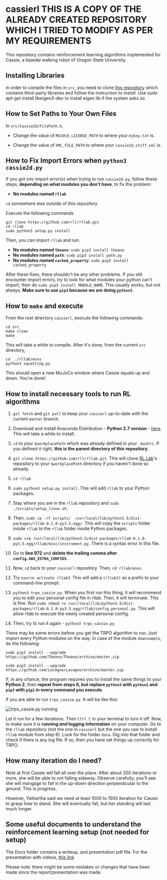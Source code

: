 # cassierl THIS IS A COPY OF THE ALREADY CREATED REPOSITORY WHICH I TRIED TO MODIFY AS PER MY REQUIREMENTS 

This repository contains reinforcement learning algorithms implemented for Cassie, a bipedal walking robot of Oregon State University.

## Installing Libraries

In order to compile the files in `src`, you need to clone [this repository](https://github.com/CassieRL/ThirdParty) which contains third-party libraries and follow the instruction to install.
Use sudo apt-get install libeigen3-dev  to install eigen lib if the system asks so


## How to Set Paths to Your Own Files

In `src/Cassie2d/FilePath.h`,

- Change the value of `MUJOCO_LICENSE_PATH` to where your `mjkey.txt` is.

- Change the value of `XML_FILE_PATH` to where your `cassie2d_stiff.xml` is.

## How to Fix Import Errors when `python3 cassie2d.py`

If you got into import error(s) when trying to run `cassie2d.py`, follow these steps, **depending on what modules you don't have**, to fix the problem:

- **No modules named `rllab`**

`cd` somewhere else outside of this repository

Execute the following commands

    git clone https://github.com/rll/rllab.git
    cd rllab
    sudo python3 setup.py install

Then, you can import `rllab` and run.

- **No modules named `theano`**: `sudo pip3 install theano`
- **No modules named `path`**: `sudo pip3 install path.py`
- **No modules named `cached_property`**: `sudo pip3 install cached_property`

After these fixes, there shouldn't be any other problems. If you still encounter import errors, try to look for what modules your python can't import, then do `sudo pip3 install MODULE_NAME`. This usually works, but not always. **Make sure to use `pip3` because we are doing `python3`**.

## How to `make` and execute

From the root directory `cassierl`, execute the following commands:

    cd src
    make clean
    make

This will take a while to compile. After it's done, from the current `src` directory,

    cd ../rllab/envs
    python3 squatting.py

This should open a new MuJoCo window where Cassie squats up and down. You're done!

## How to install necessary tools to run RL algorithms

1. `git fetch` and `git pull` to keep your `cassierl` up-to-date with the current `master` branch.

2. Download and install Anaconda Distribution - **Python 2.7 version** - [here](https://www.anaconda.com/download). This will take a while to install.

3. `cd` to your `$workplacePath` which was already defined in your `.bashrc`. If you defined it right, **this is the parent directory of this repository**.

4. `git clone https://github.com/rll/rllab.git`. This will clone [RL Lab](https://github.com/rll/rllab)'s repository to your `$workplacePath` directory if you haven't done so already.

5. `cd rllab`

6. `sudo python3 setup.py install`. This will add `rllab` to your Python packages.

7. Stay where you are in the `rllab` repository and `sudo ./scripts/setup_linux.sh`.

8. Then, `sudo cp -rf scripts/  /usr/local/lib/python3.5/dist-packages/rllab-0.1.0-py3.5.egg/`. This will copy the `scripts` folder inside `rllab` to the `rllab` folder inside Python packages.

9. `sudo vim /usr/local/lib/python3.5/dist-packages/rllab-0.1.0-py3.5.egg/rllab/misc/instrument.py`. There is a syntax error in this file.

10. Go to **line 972** and **delete the trailing comma after `config.AWS_EXTRA_CONFIGS`**.

11. Now, `cd` back to your `cassierl` repository. Then, `cd rllab/envs`.

12. Try `source activate rllab3`. This will add a `(rllab3)` as a prefix to your command-line prompt.

13. `python3 trpo_cassie.py`. When you first run this thing, it will recommend you to edit your personal config file in rllab. Then, it will terminate. This is fine. Run `sudo chmod +x /usr/local/lib/python3.5/dist-packages/rllab-0.1.0-py3.5.egg/rllab/config_personal.py`. This will allow rllab to execute the newly created personal config.

14. Then, try to run it again - `python3 trpo_cassie.py`.

There may be some errors before you get the TRPO algorithm to run. Just import every Python modules on the way. In case of the module `downsample`, do the following:

    sudo pip3 install --upgrade https://github.com/Theano/Theano/archive/master.zip

    sudo pip3 install --upgrade https://github.com/Lasagne/Lasagne/archive/master.zip

If, in any chance, the program requires you to install the same things to your **Python 2**, then **repeat from steps 6, but replace `python3` with `python2` and `pip3` with `pip2` in every command you execute**.

If you are able to run `trpo_cassie.py`. It will be like this:

![trpo_cassie.py running](https://i.imgur.com/Rm82QD0.png)

Let it run for a few iterations. Then `Ctrl C` in your terminal to turn it off. Now, to make sure it is **running _and_ logging information** on your computer. Go to the `rllab` repository (not the one in `cassierl` but the one you use to install `rllab` module from step 6). Look for the folder `data`. Dig into that folder and check if there is any log file. If so, then you have set things up correctly for TRPO.

## How many iteration do I need?

Note at first Cassie will fall all over the place. After about 200 iterations or more, she will be able to not falling sideway. Observe carefully, you'll see she will mangage to fall in the up-down direction perpendicular to the ground. This is progress.

However, Yathartha said we need at least 1000 to 1500 iteration for Cassie to grasp how to stand. She will eventually fall, but her standing will last much longer.

## Some useful documents to understand the reinforcement learning setup (not needed for setup)

The Docs folder contains a writeup, and presentation pdf file. For the presentation with videos, [this link](https://docs.google.com/presentation/d/1wqTQ8Lswg40DpZgtPWiQ-hja9CdKYFQIVGe_ChCKp2A/edit#slide=id.p3)

Please note: there might be some mistakes or changes that have been made since the report/presentation was made.
